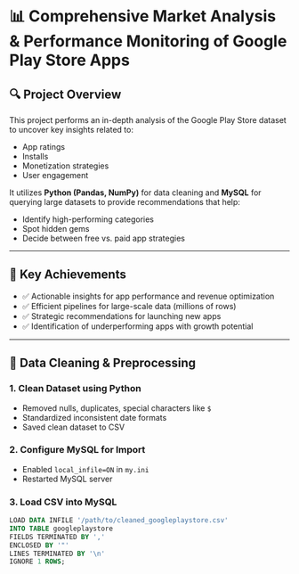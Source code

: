 # 📊 Comprehensive Market Analysis & Performance Monitoring of Google Play Store Apps

## 🔍 Project Overview
This project performs an in-depth analysis of the Google Play Store dataset to uncover key insights related to:
- App ratings
- Installs
- Monetization strategies
- User engagement

It utilizes **Python (Pandas, NumPy)** for data cleaning and **MySQL** for querying large datasets to provide recommendations that help:
- Identify high-performing categories
- Spot hidden gems
- Decide between free vs. paid app strategies

---

## 🌟 Key Achievements
- ✅ Actionable insights for app performance and revenue optimization
- ✅ Efficient pipelines for large-scale data (millions of rows)
- ✅ Strategic recommendations for launching new apps
- ✅ Identification of underperforming apps with growth potential

---

## 📂 Data Cleaning & Preprocessing

### 1. Clean Dataset using Python
- Removed nulls, duplicates, special characters like `$`
- Standardized inconsistent date formats
- Saved clean dataset to CSV

### 2. Configure MySQL for Import
- Enabled `local_infile=ON` in `my.ini`
- Restarted MySQL server

### 3. Load CSV into MySQL
```sql
LOAD DATA INFILE '/path/to/cleaned_googleplaystore.csv'
INTO TABLE googleplaystore
FIELDS TERMINATED BY ','
ENCLOSED BY '"'
LINES TERMINATED BY '\n'
IGNORE 1 ROWS;






